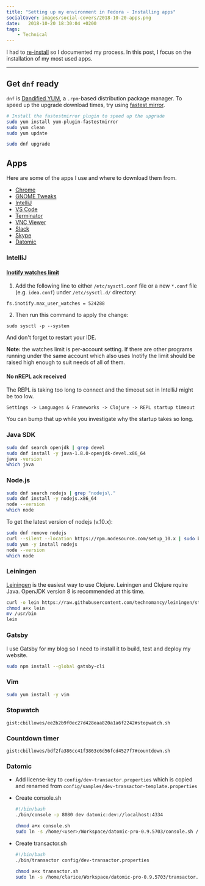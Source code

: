 ```yaml
---
title: "Setting up my environment in Fedora - Installing apps"
socialCover: images/social-covers/2018-10-20-apps.png
date:   2018-10-20 18:30:04 +0200
tags:
    - Technical
---
```


I had to [re-install](/blog/setting-up-my-environment-in-fedora) so I documented my process.
In this post, I focus on the installation of my most used apps.

---

## Get `dnf` ready

`dnf` is [Dandified YUM](https://en.wikipedia.org/wiki/DNF_(software)), a `.rpm`-based distribution package manager. 
To speed up the upgrade download times, try using 
[fastest mirror](https://ask.fedoraproject.org/en/question/7960/how-to-choose-a-specific-mirror-source/?answer=16346#post-id-16346).

```bash
# Install the fastestmirror plugin to speed up the upgrade
sudo yum install yum-plugin-fastestmirror
sudo yum clean
sudo yum update

sudo dnf upgrade
```
## Apps

Here are some of the apps I use and where to download them from.

* [Chrome](https://www.google.com/chrome/)
* [GNOME Tweaks](https://connectwww.com/how-to-install-gnome-tweak-tool-or-tweaks-on-ubuntu/60665/)
* [IntelliJ](https://www.jetbrains.com/idea/download/)
* [VS Code](https://code.visualstudio.com/download)
* [Terminator](https://gnometerminator.blogspot.com/p/introduction.html)
* [VNC Viewer](https://www.realvnc.com/en/connect/download/viewer/linux/)
* [Slack](https://slack.com/downloads/linux)
* [Skype](https://www.skype.com/en/get-skype/)
* [Datomic](https://my.datomic.com/downloads/free)

### IntelliJ

#### [Inotify watches limit](https://confluence.jetbrains.com/display/IDEADEV/Inotify+Watches+Limit)

1. Add the following line to either `/etc/sysctl.conf` file or a new `*.conf` file (e.g. `idea.conf`) under `/etc/sysctl.d/` directory:

`fs.inotify.max_user_watches = 524288`

2. Then run this command to apply the change:

`sudo sysctl -p --system`

And don't forget to restart your IDE.

**Note:** the watches limit is per-account setting. If there are other programs running under the same account which also uses Inotify the limit should be raised high enough to suit needs of all of them.

#### No nREPL ack received

The REPL is taking too long to connect and the timeout set in IntelliJ might be too low. 

`Settings -> Languages & Frameworks -> Clojure -> REPL startup timeout`

You can bump that up while you investigate why the startup takes so long.

### Java SDK

```bash
sudo dnf search openjdk | grep devel
sudo dnf install -y java-1.8.0-openjdk-devel.x86_64
java -version
which java
```

### Node.js

```bash
sudo dnf search nodejs | grep "nodejs\."
sudo dnf install -y nodejs.x86_64
node --version
which node
```

To get the latest version of nodejs (v.10.x):

```bash
sudo dnf remove nodejs
curl --silent --location https://rpm.nodesource.com/setup_10.x | sudo bash -
sudo yum -y install nodejs
node --version 
which node 
```

### Leiningen

[Leiningen](https://leiningen.org/) is the easiest way to use Clojure. 
Leiningen and Clojure rquire Java. OpenJDK version 8 is recommended at this time.

```bash
curl -o lein https://raw.githubusercontent.com/technomancy/leiningen/stable/bin/lein
chmod a+x lein
mv /usr/bin
lein
```

### Gatsby

I use Gatsby for my blog so I need to install it to build, test and deploy my website. 

```bash
sudo npm install --global gatsby-cli
```

### Vim

```bash
sudo yum install -y vim
```

### Stopwatch

`gist:cbillowes/ee2b2b9f0ec27d428eaa820a1a6f2242#stopwatch.sh`

### Countdown timer

`gist:cbillowes/bdf2fa386cc41f3863c6d56fcd4527f7#countdown.sh`

### Datomic

* Add license-key to `config/dev-transactor.properties` which is copied and renamed from `config/samples/dev-transactor-template.properties`
* Create console.sh

  ```bash
  #!/bin/bash
  ./bin/console -p 8080 dev datomic:dev://localhost:4334
  ```

  ```bash
  chmod a+x console.sh
  sudo ln -s /home/<user>/Workspace/datomic-pro-0.9.5703/console.sh /usr/bin/datomic-console
  ```

* Create transactor.sh

  ```bash
  #!/bin/bash
  ./bin/transactor config/dev-transactor.properties
  ```

  ```bash
  chmod a+x transactor.sh
  sudo ln -s /home/clarice/Workspace/datomic-pro-0.9.5703/transactor.sh /usr/bin/datomic-transactor
  ```